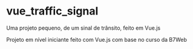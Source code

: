 # vue_traffic_signal
Uma projeto pequeno, de um sinal de trânsito, feito em Vue.js 

Projeto em nível iniciante feito com Vue.js com base no curso da B7Web
